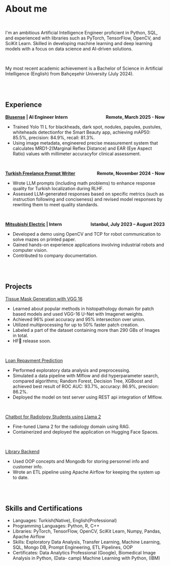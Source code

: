 # About me 

<br>

I'm an ambitious Artificial Intelligence Engineer proficient in Python, SQL, and experienced with libraries such
as PyTorch, TensorFlow, OpenCV, and SciKit Learn. Skilled in developing machine learning and deep
learning models with a focus on data science and AI-driven solutions.

<br>

My most recent academic achievement is a Bachelor of Science in Artificial Intelligence (English) from Bahçeşehir University (July 2024).

<br>
<br>

## Experience
**[Blusense](https://www.bluesense.ai/) | AI Engineer Intern <span style="float: right;">Remote, March 2025 - Now</span>**
* Trained Yolo 11 L for blackheads, dark spot, nodules, papules, pustules, whiteheads detectionfor the Smart Beauty app, achieving mAP50:  85.5%, precision:  84.9%, recall:  81.3%.
* Using image metadata, engineered precise measurement system that calculates MRD1-2(Marginal Reflex Distance) and EAR (Eye Aspect Ratio) values with millimeter accuracyfor clinical assessment.


<br>

**[Turkish Freelance Prompt Writer](#about) <span style="float: right;">Remote, November 2024 - Now</span>**
* Wrote LLM prompts (including math problems) to enhance response quality for Turkish localization during RLHF.
* Assessed LLM-generated responses based on specific metrics (such as instruction following and
conciseness) and revised model responses by rewriting them to meet quality standards.

<br>

**[Mitsubishi Electric](https://tr.mitsubishielectric.com/fa/products/rbt#) | Intern<span style="float: right;">Istanbul, July 2023 – August 2023</span>**
* Developed a demo using OpenCV and TCP for robot communication to solve mazes on printed
paper.
* Gained hands-on experience applications involving industrial robots and computer vision.
* Contributed to company documentation.


<br>
<br>

## Projects
[Tissue Mask Generation with VGG 16][vgg]
* Learned about popular methods in histopathology domain for patch based models and used
VGG-16 U-Net with Imagenet weights.
* Achieved 96% pixel accuracy and 95% intersection over union.
* Utilized multiprocessing for up to 50% faster patch creation.
* Labeled a part of the dataset containing more than 290 GBs of Images in total.
* HF🤗 release soon.

<br>

[Loan Repayment Prediction][loan]
* Performed exploratory data analysis and preprocessing.
* Simulated a data pipeline with Mlflow and did hyperparameter search, compared algorithms;
Random Forest, Decision Tree, XGBoost and achieved best result of ROC AUC: 93.7%,
accuracy: 86.9%, precision: 86.2%.
* Deployed the model on test server using REST api integration of Mlflow.

<br>

[Chatbot for Radiology Students using Llama 2][chatbot]
* Fine-tuned Llama 2 for the radiology domain using RAG.
* Containerized and deployed the application on Hugging Face Spaces.

<br>

[Library Backend](#about)
* Used OOP concepts and Mongodb for storing personnel info and customer info.
* Wrote an ETL pipeline using Apache Airflow for keeping the system up to date.

<br>
<br>

## Skills and Certifications
* Languages: Turkish(Native), English(Professional)
* Programming Languages: Python, R, C++
* Libraries: PyTorch, TensorFlow, OpenCV, SciKit Learn, Numpy, Pandas, Apache Airflow
* Skills: Exploratory Data Analysis, Transfer Learning, Machine Learning, SQL, Mongo DB, Prompt
Engineering, ETL Pipelines, OOP
* Certificates: Data Analytics Professional (Google), Biomedical Image Analysis in Python, (Data-
camp) Machine Learning with Python, (IBM)



[vgg]: https://github.com/tangezerman/U-net-Tissue-Mask-Generation
[loan]: https://github.com/tangezerman/Loan-return-prediction
[chatbot]: https://github.com/tangezerman/capstone

